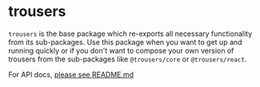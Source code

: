 # trousers

`trousers` is the base package which re-exports all necessary functionality from its sub-packages.
Use this package when you want to get up and running quickly or if you don't want to compose your own version of trousers from the sub-packages like `@trousers/core` or `@trousers/react`.

For API docs, [please see README.md](../README.md#api-reference)
